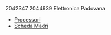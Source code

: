 2042347
2044939
Elettronica Padovana
- [Processori](processori.md)
- [Scheda Madri](schede_madri.md)
